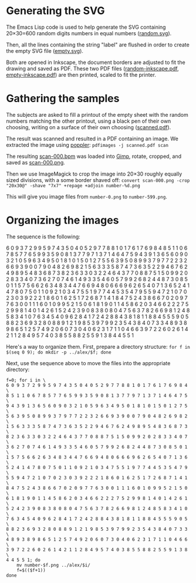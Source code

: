 # Generating the SVG

The Emacs Lisp code is used to help generate the SVG containing
20×30=600 random digits numbers in equal numbers
([random.svg](random.svg)).

Then, all the lines containing the string "label" are flushed in order
to create the empty SVG file ([empty.svg](empty.svg)).

Both are opened in Inkscape, the document borders are adjusted to fit
the drawing and saved as PDF. These two PDF files
([random-inkscape.pdf](random-inkscape.pdf),
[empty-inkscape.pdf](empty-inkscape.pdf)) are then printed, scaled to
fit the printer.

# Gathering the samples

The subjects are asked to fill a printout of the empty sheet with the
random numbers matching the other printout, using a black pen of their
own choosing, writing on a surface of their own choosing
([scanned.pdf](../example/scanned.pdf)).

The result was scanned and resulted in a PDF containing an image. We
extracted the image using [poppler](https://poppler.freedesktop.org/):
`pdfimages -j scanned.pdf scan`

The resulting [scan-000.bpm](../example/scan-000.pbm) was loaded
into [Gimp](https://www.gimp.org/), rotate, cropped, and saved
as [scan-000.png](../example/scan-000.png).

Then we use ImageMagick to crop the image into 20×30 roughly equally
sized divisions, with a some border shaved off: `convert scan-000.png
-crop "20x30@" -shave "7x7" +repage +adjoin number-%d.png`

This will give you image files from `number-0.png` to
`number-599.png`.

# Organizing the images

The sequence is the following:

6 0 9 3 7 2 9 9 5 9 7 4 3 5 0 4 0 5 2 9 7 7 8 8 1 0 1 7 6 1 7 6 9 8 4
8 5 1 1 0 6 7 8 5 7 7 6 5 9 9 3 5 9 0 8 1 3 7 7 9 7 1 3 7 1 4 6 4 7 5
9 4 3 9 1 3 6 5 6 0 9 0 3 2 1 0 5 9 6 3 4 9 5 0 1 8 1 0 1 5 0 1 2 7 5
5 6 3 9 5 0 8 9 9 3 7 9 7 7 2 2 3 2 6 6 9 3 9 0 0 7 9 0 4 8 2 6 9 8 2
1 5 6 3 3 3 5 8 7 4 7 3 6 3 5 2 2 9 4 6 7 6 2 4 9 8 9 5 4 8 3 6 8 7 3
8 2 3 6 3 3 0 3 2 2 4 6 4 3 7 7 0 8 8 7 5 1 5 0 9 9 2 0 2 8 3 3 4 0 7
3 6 2 7 0 7 4 6 1 4 9 3 3 5 4 6 0 5 7 9 9 2 6 8 2 4 4 8 7 3 0 8 5 0 1
1 5 7 5 6 6 2 6 3 4 8 3 4 4 7 6 6 9 4 8 0 6 6 6 9 6 2 6 5 4 0 7 1 3 6
5 2 4 1 4 7 8 0 7 5 0 1 1 0 9 2 1 0 3 4 7 5 5 1 9 7 7 4 4 5 3 5 4 7 9
5 5 9 4 7 2 1 0 7 0 2 3 0 3 9 2 2 2 1 8 6 0 1 6 2 5 1 7 2 6 8 7 1 4 1
8 4 7 5 2 4 3 8 6 6 7 0 2 0 9 7 7 6 3 0 0 1 1 1 6 0 1 0 9 9 5 2 1 5 0
6 1 8 1 9 0 1 1 4 5 8 6 2 0 3 4 6 6 2 2 2 7 5 2 9 9 8 1 4 0 1 4 2 6 1
5 2 4 2 3 9 0 8 3 8 0 8 0 4 7 5 6 3 7 8 2 6 6 9 8 1 2 4 8 5 8 3 4 1 0
7 6 3 4 5 4 0 9 6 2 8 4 1 7 2 4 2 8 8 4 3 8 1 8 1 1 8 8 4 5 5 5 9 0 5
8 8 2 3 6 9 3 2 8 0 8 8 9 1 2 1 9 8 5 3 9 7 9 9 2 3 5 4 3 8 4 0 7 3 3
4 8 9 3 8 9 8 6 5 1 2 5 7 4 9 2 0 6 0 7 3 0 4 0 6 2 3 1 7 1 1 0 4 6 6
3 9 7 2 2 6 0 2 6 1 4 2 1 1 2 8 4 9 5 7 4 0 3 8 5 5 8 8 2 5 5 9 1 3 8
4 4 5 5 1

Here's a way to organize them. First, prepare a directory structure:
`for f in $(seq 0 9); do mkdir -p ../alex/$f; done`

Next, use the sequence above to move the files into the appropriate
directory:

```
f=0; for i in \
6 0 9 3 7 2 9 9 5 9 7 4 3 5 0 4 0 5 2 9 7 7 8 8 1 0 1 7 6 1 7 6 9 8 4 \
8 5 1 1 0 6 7 8 5 7 7 6 5 9 9 3 5 9 0 8 1 3 7 7 9 7 1 3 7 1 4 6 4 7 5 \
9 4 3 9 1 3 6 5 6 0 9 0 3 2 1 0 5 9 6 3 4 9 5 0 1 8 1 0 1 5 0 1 2 7 5 \
5 6 3 9 5 0 8 9 9 3 7 9 7 7 2 2 3 2 6 6 9 3 9 0 0 7 9 0 4 8 2 6 9 8 2 \
1 5 6 3 3 3 5 8 7 4 7 3 6 3 5 2 2 9 4 6 7 6 2 4 9 8 9 5 4 8 3 6 8 7 3 \
8 2 3 6 3 3 0 3 2 2 4 6 4 3 7 7 0 8 8 7 5 1 5 0 9 9 2 0 2 8 3 3 4 0 7 \
3 6 2 7 0 7 4 6 1 4 9 3 3 5 4 6 0 5 7 9 9 2 6 8 2 4 4 8 7 3 0 8 5 0 1 \
1 5 7 5 6 6 2 6 3 4 8 3 4 4 7 6 6 9 4 8 0 6 6 6 9 6 2 6 5 4 0 7 1 3 6 \
5 2 4 1 4 7 8 0 7 5 0 1 1 0 9 2 1 0 3 4 7 5 5 1 9 7 7 4 4 5 3 5 4 7 9 \
5 5 9 4 7 2 1 0 7 0 2 3 0 3 9 2 2 2 1 8 6 0 1 6 2 5 1 7 2 6 8 7 1 4 1 \
8 4 7 5 2 4 3 8 6 6 7 0 2 0 9 7 7 6 3 0 0 1 1 1 6 0 1 0 9 9 5 2 1 5 0 \
6 1 8 1 9 0 1 1 4 5 8 6 2 0 3 4 6 6 2 2 2 7 5 2 9 9 8 1 4 0 1 4 2 6 1 \
5 2 4 2 3 9 0 8 3 8 0 8 0 4 7 5 6 3 7 8 2 6 6 9 8 1 2 4 8 5 8 3 4 1 0 \
7 6 3 4 5 4 0 9 6 2 8 4 1 7 2 4 2 8 8 4 3 8 1 8 1 1 8 8 4 5 5 5 9 0 5 \
8 8 2 3 6 9 3 2 8 0 8 8 9 1 2 1 9 8 5 3 9 7 9 9 2 3 5 4 3 8 4 0 7 3 3 \
4 8 9 3 8 9 8 6 5 1 2 5 7 4 9 2 0 6 0 7 3 0 4 0 6 2 3 1 7 1 1 0 4 6 6 \
3 9 7 2 2 6 0 2 6 1 4 2 1 1 2 8 4 9 5 7 4 0 3 8 5 5 8 8 2 5 5 9 1 3 8 \
4 4 5 5 1; do
	mv number-$f.png ../alex/$i/
	f=$(($f+1))
done
```
